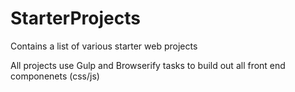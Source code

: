 # StarterProjects
Contains a list of various starter web projects

All projects use Gulp and Browserify tasks to build out all front end  componenets (css/js)

